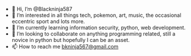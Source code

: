 - 👋 Hi, I’m @Blackninja587
- 👀 I’m interested in all things tech, pokemon, art, music, the occasional eccentric sport and lots more.
- 🌱 I’m currently learning information security, python, web development.
- 💞️ I’m looking to collaborate on anything programming related, still a novice in python but hopefully I can be an asset.
- 📫 How to reach me bkninja567@gmail.com

<!---
Blackninja587/Blackninja587 is a ✨ special ✨ repository because its `README.md` (this file) appears on your GitHub profile.
You can click the Preview link to take a look at your changes.
--->
